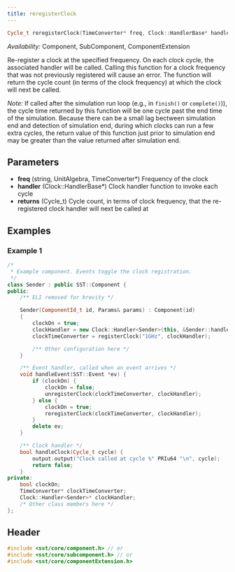 ```yaml
---
title: reregisterClock
---
```


```cpp
Cycle_t reregisterClock(TimeConverter* freq, Clock::HandlerBase* handler);
```
*Availability:* Component, SubComponent, ComponentExtension

Re-register a clock at the specified frequency. On each clock cycle, the associated handler will be called. Calling this function for a clock frequency that was not previously registered will cause an error. The function will return the cycle count (in terms of the clock frequency) at which the clock will next be called.

*Note:* If called after the simulation run loop (e.g., in `finish()` or `complete()`)), the cycle time returned by this function will be one cycle past the end time of the simulation. Because there can be a small lag bectween simulation end and detection of simulation end, during which clocks can run a few extra cycles, the return value of this function just prior to simulation end may be greater than the value returned after simulation end.


## Parameters
* **freq** (string, UnitAlgebra, TimeConverter*) Frequency of the clock
* **handler** (Clock::HandlerBase*) Clock handler function to invoke each cycle
* **returns** (Cycle_t) Cycle count, in terms of clock frequency, that the re-registered clock handler will next be called at 

## Examples

<!--- SOURCE_CODE: None --->
### Example 1
```cpp
/* 
 * Example component. Events toggle the clock registration.
 */
class Sender : public SST::Component {
public:
    /** ELI removed for brevity */

    Sender(ComponentId_t id, Params& params) : Component(id)
    {
        clockOn = true;
        clockHandler = new Clock::Handler<Sender>(this, &Sender::handleClock);
        clockTimeConverter = registerClock("1GHz", clockHandler);

        /** Other configuration here */
    }

    /** Event handler, called when an event arrives */
    void handleEvent(SST::Event *ev) {
        if (clockOn) {
            clockOn = false;
            unregisterClock(clockTimeConverter, clockHandler);
        } else {
            clockOn = true;
            reregisterClock(clockTimeConverter, clockHandler);
        }
        delete ev;
    }

    /** Clock handler */
    bool handleClock(Cycle_t cycle) {
        output.output("Clock called at cycle %" PRIu64 "\n", cycle);
        return false;
    }
private:
    bool clockOn;
    TimeConverter* clockTimeConverter;
    Clock::Handler<Sender>* clockHandler;
    /* Other class members here */
};
```

## Header
```cpp
#include <sst/core/component.h> // or
#include <sst/core/subcomponent.h> // or
#include <sst/core/componentExtension.h>
```
